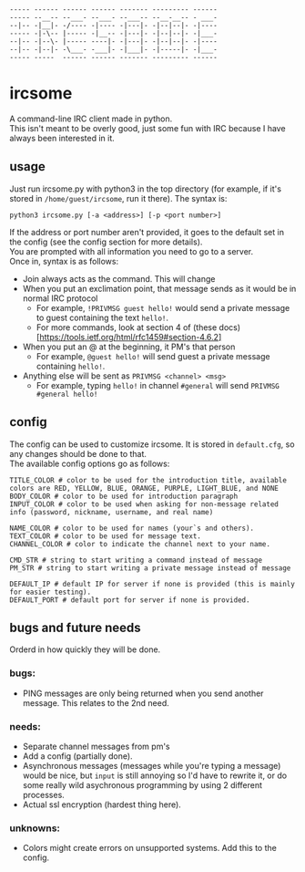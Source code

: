 ```
----- ------ ------ ------ ------- --------- ------
----- --__-- --___- --___- --___-- --__-__-- - ___-
--|-- -|__|- -/---- -|---- -|---|- -|--|--|- -|----
----- -|-\-- |----- -|__-- -|---|- -|--|--|- -|___-
--|-- -|--\- |----- ----|- -|---|- -|--|--|- -|----
--|-- -|--|- -\___- -___|- -|___|- -|-----|- -|___-
----- -----  ------ ------ ------- --------- ------
```
# ircsome
A command-line IRC client made in python.  
This isn't meant to be overly good, just some fun with IRC because I have always been interested in it.  

## usage  
Just run ircsome.py with python3 in the top directory (for example, if it's stored in `/home/guest/ircsome`, run it there). 
The syntax is:  
```
python3 ircsome.py [-a <address>] [-p <port number>]
```
If the address or port number aren't provided, it goes to the default set in the config (see the config section for more details).  
You are prompted with all information you need to go to a server.  
Once in, syntax is as follows:  
- Join always acts as the command. This will change  
- When you put an exclimation point, that message sends as it would be in normal IRC protocol  
    - For example, `!PRIVMSG guest hello!` would send a private message to guest containing the text `hello!`.  
    - For more commands, look at section 4 of (these docs)[https://tools.ietf.org/html/rfc1459#section-4.6.2]  
- When you put an @ at the beginning, it PM's that person  
    - For example, `@guest hello!` will send guest a private message containing `hello!`.  
- Anything else will be sent as `PRIVMSG <channel> <msg>`  
    - For example, typing `hello!` in channel `#general` will send `PRIVMSG #general hello!`  

## config
The config can be used to customize ircsome. It is stored in `default.cfg`, so any changes should be done to that.  
The available config options go as follows:  
```
TITLE_COLOR # color to be used for the introduction title, available colors are RED, YELLOW, BLUE, ORANGE, PURPLE, LIGHT_BLUE, and NONE
BODY_COLOR # color to be used for introduction paragraph
INPUT_COLOR # color to be used when asking for non-message related info (password, nickname, username, and real name)

NAME_COLOR # color to be used for names (your`s and others).
TEXT_COLOR # color to be used for message text.
CHANNEL_COLOR # color to indicate the channel next to your name.

CMD_STR # string to start writing a command instead of message
PM_STR # string to start writing a private message instead of message

DEFAULT_IP # default IP for server if none is provided (this is mainly for easier testing).
DEFAULT_PORT # default port for server if none is provided.

```  

## bugs and future needs
Orderd in how quickly they will be done.  
 
### bugs:
- PING messages are only being returned when you send another message. This relates to the 2nd need.  

### needs:
- Separate channel messages from pm's   
- Add a config (partially done).  
- Asynchronous messages (messages while you're typing a message) would be nice, but `input` is still annoying so I'd have to rewrite it, or do some really wild asychronous programming by using 2 different processes.  
- Actual ssl encryption (hardest thing here).  

### unknowns:
- Colors might create errors on unsupported systems. Add this to the config.  